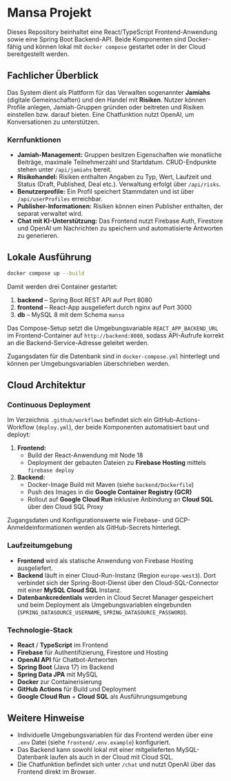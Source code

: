 # Mansa Projekt

Dieses Repository beinhaltet eine React/TypeScript Frontend-Anwendung sowie eine Spring Boot Backend-API. Beide Komponenten sind Docker-fähig und können lokal mit `docker compose` gestartet oder in der Cloud bereitgestellt werden.

## Fachlicher Überblick

Das System dient als Plattform für das Verwalten sogenannter **Jamiahs** (digitale Gemeinschaften) und den Handel mit **Risiken**. Nutzer können Profile anlegen, Jamiah-Gruppen gründen oder beitreten und Risiken einstellen bzw. darauf bieten. Eine Chatfunktion nutzt OpenAI, um Konversationen zu unterstützen.

### Kernfunktionen

- **Jamiah-Management:** Gruppen besitzen Eigenschaften wie monatliche Beiträge, maximale Teilnehmerzahl und Startdatum. CRUD-Endpunkte stehen unter `/api/jamiahs` bereit.
- **Risikohandel:** Risiken enthalten Angaben zu Typ, Wert, Laufzeit und Status (Draft, Published, Deal etc.). Verwaltung erfolgt über `/api/risks`.
- **Benutzerprofile:** Ein Profil speichert Stammdaten und ist über `/api/userProfiles` erreichbar.
- **Publisher-Informationen:** Risiken können einen Publisher enthalten, der separat verwaltet wird.
- **Chat mit KI-Unterstützung:** Das Frontend nutzt Firebase Auth, Firestore und OpenAI um Nachrichten zu speichern und automatisierte Antworten zu generieren.

## Lokale Ausführung

```bash
docker compose up --build
```

Damit werden drei Container gestartet:

1. **backend** – Spring Boot REST API auf Port 8080
2. **frontend** – React-App ausgeliefert durch nginx auf Port 3000
3. **db** – MySQL 8 mit dem Schema `mansa`

Das Compose-Setup setzt die Umgebungsvariable `REACT_APP_BACKEND_URL` im
Frontend-Container auf `http://backend:8080`, sodass API-Aufrufe korrekt an die
Backend-Service-Adresse geleitet werden.

Zugangsdaten für die Datenbank sind in `docker-compose.yml` hinterlegt und können per Umgebungsvariablen überschrieben werden.

## Cloud Architektur

### Continuous Deployment

Im Verzeichnis `.github/workflows` befindet sich ein GitHub-Actions-Workflow (`deploy.yml`), der beide Komponenten automatisiert baut und deployt:

1. **Frontend:**
   - Build der React-Anwendung mit Node 18
   - Deployment der gebauten Dateien zu **Firebase Hosting** mittels `firebase deploy`
2. **Backend:**
   - Docker-Image Build mit Maven (siehe `backend/Dockerfile`)
   - Push des Images in die **Google Container Registry (GCR)**
   - Rollout auf **Google Cloud Run** inklusive Anbindung an **Cloud SQL** über den Cloud SQL Proxy

Zugangsdaten und Konfigurationswerte wie Firebase- und GCP-Anmeldeinformationen werden als GitHub-Secrets hinterlegt.

### Laufzeitumgebung

- **Frontend** wird als statische Anwendung von Firebase Hosting ausgeliefert.
- **Backend** läuft in einer Cloud-Run-Instanz (Region `europe-west3`). Dort verbindet sich der Spring-Boot-Dienst über den Cloud-SQL-Connector mit einer **MySQL Cloud SQL** Instanz.
- **Datenbankcredentials** werden in Cloud Secret Manager gespeichert und beim Deployment als Umgebungsvariablen eingebunden (`SPRING_DATASOURCE_USERNAME`, `SPRING_DATASOURCE_PASSWORD`).

### Technologie-Stack

- **React** / **TypeScript** im Frontend
- **Firebase** für Authentifizierung, Firestore und Hosting
- **OpenAI API** für Chatbot-Antworten
- **Spring Boot** (Java 17) im Backend
- **Spring Data JPA** mit MySQL
- **Docker** zur Containerisierung
- **GitHub Actions** für Build und Deployment
- **Google Cloud Run** + **Cloud SQL** als Ausführungsumgebung

## Weitere Hinweise

- Individuelle Umgebungsvariablen für das Frontend werden über eine `.env` Datei (siehe `frontend/.env.example`) konfiguriert.
- Das Backend kann sowohl lokal mit einer mitgelieferten MySQL-Datenbank laufen als auch in der Cloud mit Cloud SQL.
- Die Chatfunktion befindet sich unter `/chat` und nutzt OpenAI über das Frontend direkt im Browser.


